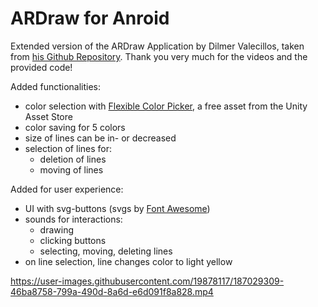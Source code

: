 # ARDraw for Anroid
Extended version of the ARDraw Application by Dilmer Valecillos, taken from <a href="https://github.com/dilmerv/ARDraw">his Github Repository</a>. Thank you very much for the videos and the provided code!

Added functionalities:
- color selection with <a href="https://assetstore.unity.com/packages/tools/gui/flexible-color-picker-150497">Flexible Color Picker</a>, a free asset from the Unity Asset Store
- color saving for 5 colors
- size of lines can be in- or decreased
- selection of lines for:
  - deletion of lines
  - moving of lines
  
Added for user experience:
- UI with svg-buttons (svgs by <a href="https://fontawesome.com/">Font Awesome</a>)
- sounds for interactions:
  - drawing
  - clicking buttons
  - selecting, moving, deleting lines
- on line selection, line changes color to light yellow


https://user-images.githubusercontent.com/19878117/187029309-46ba8758-799a-490d-8a6d-e6d091f8a828.mp4

